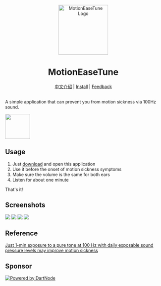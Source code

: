 <div align="center">
    <br />
    <img src="assets/icon/icon.png" alt="MotionEaseTune Logo" width="160" height="160" />
    <h1>MotionEaseTune</h1>
    <a href="README_zh.md">中文介绍</a> | 
    <a href="https://github.com/BHznJNs/MotionEaseTune/releases">Install</a> | 
    <a href="https://github.com/BHznJNs/MotionEaseTune/issues">Feedback</a>
    <br />
    <br />
</div>

A simple application that can prevent you from motion sickness via 100Hz sound.

<a href="https://apt.izzysoft.de/packages/com.bhznjns.motion_ease_tune"><img src="./assets/IzzyOnDroid.png" height=80></a>

## Usage

1. Just [download](https://github.com/BHznJNs/MotionEaseTune/releases) and open this application
2. Use it before the onset of motion sickness symptoms
3. Make sure the volume is the same for both ears
4. Listen for about one minute

That's it!

## Screenshots

<img style="max-height: 100vh" src="./screenshots/main_view.jpg" />
<img style="max-height: 100vh" src="./screenshots/user_guide_1.jpg" />
<img style="max-height: 100vh" src="./screenshots/user_guide_2.jpg" />
<img style="max-height: 100vh" src="./screenshots/user_guide_3.jpg" />

## Reference

[Just 1-min exposure to a pure tone at 100 Hz with daily exposable sound pressure levels may improve motion sickness](https://doi.org/10.1265/ehpm.24-00247)

## Sponsor

[![Powered by DartNode](https://dartnode.com/branding/DN-Open-Source-sm.png)](https://dartnode.com "Powered by DartNode - Free VPS for Open Source")
